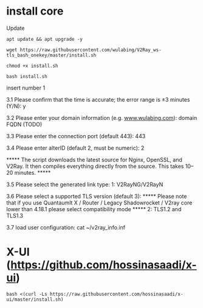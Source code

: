 # install core
Update
```console
apt update && apt upgrade -y
```	

```console
wget https://raw.githubusercontent.com/wulabing/V2Ray_ws-tls_bash_onekey/master/install.sh

chmod +x install.sh

bash install.sh
```	
insert number 1

3.1 Please confirm that the time is accurate; the error range is ±3 minutes (Y/N):
y

3.2 Please enter your domain information (e.g. www.wulabing.com):
domain FQDN (TODO)

3.3 Please enter the connection port (default 443):
443

3.4 Please enter alterID (default 2, must be numeric):
2

***** The script downloads the latest source for Nginx, OpenSSL, and V2Ray. It then compiles everything directly from the source. This takes 10–20 minutes. *****

3.5 Please select the generated link type:
1: V2RayNG/V2RayN

3.6 Please select a supported TLS version (default 3):
***** Please note that if you use Quantaumlt X / Router / Legacy Shadowrocket / V2ray core lower than 4.18.1 please select compatibility mode *****
2: TLS1.2 and TLS1.3

3.7 load user configuration:
cat ~/v2ray_info.inf

# X-UI (https://github.com/hossinasaadi/x-ui)

```console
bash <(curl -Ls https://raw.githubusercontent.com/hossinasaadi/x-ui/master/install.sh)
```	



